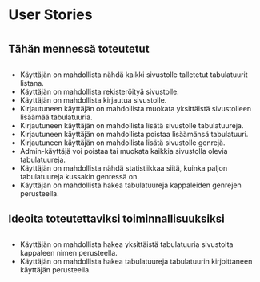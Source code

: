 # User Stories <h1>
  ## Tähän mennessä toteutetut <h2>
  - Käyttäjän on mahdollista nähdä kaikki sivustolle talletetut tabulatuurit listana.
  - Käyttäjän on mahdollista rekisteröityä sivustolle.
  - Käyttäjän on mahdollista kirjautua sivustolle.
  - Kirjautuneen käyttäjän on mahdollista muokata yksittäistä sivustolleen lisäämää tabulatuuria.
  - Kirjautuneen käyttäjän on mahdollista lisätä sivustolle tabulatuureja.
  - Kirjautuneen käyttäjän on mahdollista poistaa lisäämänsä tabulatuuri.
  - Kirjautuneen käyttäjän on mahdollista lisätä sivustolle genrejä.
  - Admin-käyttäjä voi poistaa tai muokata kaikkia sivustolla olevia tabulatuureja.
  - Käyttäjän on mahdollista nähdä statistiikkaa siitä, kuinka paljon tabulatuureja kussakin genressä on.
  - Käyttäjän on mahdollista hakea tabulatuureja kappaleiden genrejen perusteella.
  
  ## Ideoita toteutettaviksi toiminnallisuuksiksi <h2>
  - Käyttäjän on mahdollista hakea yksittäistä tabulatuuria sivustolta kappaleen nimen perusteella.
  - Käyttäjän on mahdollista hakea tabulatuureja tabulatuurin kirjoittaneen käyttäjän perusteella.
 
  
  
  
